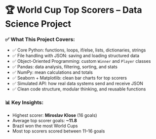 # 🏆 World Cup Top Scorers – Data Science Project

### ✅ What This Project Covers:

- ✅ Core Python: functions, loops, if/else, lists, dictionaries, strings
- ✅ File handling with JSON: saving and loading structured data
- ✅ Object-Oriented Programming: custom `Winner` and `Player` classes
- ✅ Pandas: data analysis, filtering, sorting, and stats
- ✅ NumPy: mean calculations and totals
- ✅ Seaborn + Matplotlib: clean bar charts for top scorers
- ✅ Simulated API: how real data systems send and receive JSON
- ✅ Clean code structure, modular thinking, and reusable functions

### 📊 Key Insights:

- Highest scorer: **Miroslav Klose** (16 goals)
- Average top scorer goals: **~11.8**
- Brazil won the most World Cups
- Most top scorers scored between 11–16 goals
